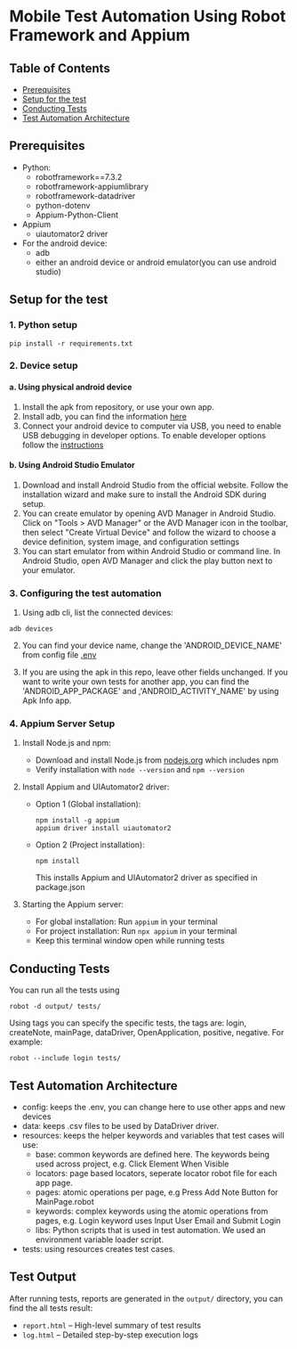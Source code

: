 # Mobile Test Automation Using Robot Framework and Appium
## Table of Contents
- [Prerequisites](#prerequisites)
- [Setup for the test](#setup-for-the-test)
- [Conducting Tests](#conducting-tests)
- [Test Automation Architecture](#test-automation-architecture)

## Prerequisites

- Python:
  - robotframework==7.3.2
  - robotframework-appiumlibrary
  - robotframework-datadriver
  - python-dotenv
  - Appium-Python-Client
- Appium
  - uiautomator2 driver
- For the android device:
  - adb
  - either an android device or android emulator(you can use android studio)

## Setup for the test

### 1. Python setup
```
pip install -r requirements.txt
``` 

### 2. Device setup

#### a. Using physical android device
1. Install the apk from repository, or use your own app.
2. Install adb, you can find the information [here](https://developer.android.com/tools/adb)
3. Connect your android device to computer via USB, you need to enable USB debugging in developer options. To enable developer options follow the [instructions](https://developer.android.com/studio/debug/dev-options)

#### b. Using Android Studio Emulator

1. Download and install Android Studio from the official website. Follow the installation wizard and make sure to install the Android SDK during setup.
2. You can create emulator by opening AVD Manager in Android Studio. Click on "Tools > AVD Manager" or the AVD Manager icon in the toolbar, then select "Create Virtual Device" and follow the wizard to choose a device definition, system image, and configuration settings
3. You can start emulator from within Android Studio or command line. In Android Studio, open AVD Manager and click the play button next to your emulator. 

### 3. Configuring the test automation
1. Using adb cli, list the connected devices:
```
adb devices
```
2. You can find your device name, change the 'ANDROID_DEVICE_NAME' from config file [.env](configs/.env)

3. If you are using the apk in this repo, leave other fields unchanged. If you want to write your own tests for another app, you can find the 'ANDROID_APP_PACKAGE' and ,'ANDROID_ACTIVITY_NAME' by using Apk Info app.

### 4. Appium Server Setup

1. Install Node.js and npm:
   - Download and install Node.js from [nodejs.org](https://nodejs.org/en/download/) which includes npm
   - Verify installation with `node --version` and `npm --version`

2. Install Appium and UIAutomator2 driver:
   - Option 1 (Global installation): 
     ```
     npm install -g appium
     appium driver install uiautomator2
     ```
   - Option 2 (Project installation): 
     ```
     npm install
     ```
     This installs Appium and UIAutomator2 driver as specified in package.json

3. Starting the Appium server:
   - For global installation: Run `appium` in your terminal
   - For project installation: Run `npx appium` in your terminal
   - Keep this terminal window open while running tests

## Conducting Tests

You can run all the tests using
```
robot -d output/ tests/
```

Using tags you can specify the specific tests, the tags are: login, createNote, mainPage, dataDriver, OpenApplication, positive, negative. For example:

```
robot --include login tests/
```

## Test Automation Architecture

- config: keeps the .env, you can change here to use other apps and new devices
- data: keeps .csv files to be used by DataDriver driver.
- resources: keeps the helper keywords and variables that test cases will use:
  - base: common keywords are defined here. The keywords being used across project, e.g. Click Element When Visible
  - locators: page based locators, seperate locator robot file for each app page.
  - pages: atomic operations per page, e.g Press Add Note Button for MainPage.robot
  - keywords: complex keywords using the atomic operations from pages, e.g. Login keyword uses Input User Email and Submit Login
  - libs: Python scripts that is used in test automation. We used an environment variable loader script.
- tests: using resources creates test cases. 

## Test Output

After running tests, reports are generated in the `output/` directory, you can find the all tests result:

- `report.html` – High-level summary of test results
- `log.html` – Detailed step-by-step execution logs